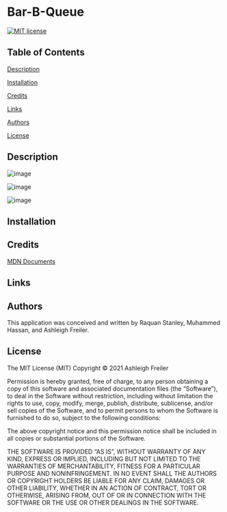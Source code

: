# Bar-B-Queue

[![MIT license](https://img.shields.io/badge/License-MIT-blue.svg)](https://lbesson.mit-license.org/)

## Table of Contents

[Description](#description)

[Installation](#installation)

[Credits](#credits)

[Links](#links)

[Authors](#authors)

[License](#license)

## Description
![image](https://user-images.githubusercontent.com/79174643/122154088-3783c000-ce32-11eb-9417-71206b875ddf.png)

![image](https://user-images.githubusercontent.com/79174643/122154207-7154c680-ce32-11eb-8857-f5c7df633e78.png)

![image](https://user-images.githubusercontent.com/79174643/122154277-a06b3800-ce32-11eb-8939-15c24ba2b565.png)

## Installation

## Credits

[MDN Documents](https://developer.mozilla.org/en-US/docs/Learn)

## Links

## Authors

This application was conceived and written by Raquan Stanley, Muhammed Hassan, and Ashleigh Freiler.

## License

The MIT License (MIT) Copyright © 2021 Ashleigh Freiler

Permission is hereby granted, free of charge, to any person obtaining a copy of this software and associated documentation files (the “Software”), to deal in the Software without restriction, including without limitation the rights to use, copy, modify, merge, publish, distribute, sublicense, and/or sell copies of the Software, and to permit persons to whom the Software is furnished to do so, subject to the following conditions:

The above copyright notice and this permission notice shall be included in all copies or substantial portions of the Software.

THE SOFTWARE IS PROVIDED “AS IS”, WITHOUT WARRANTY OF ANY KIND, EXPRESS OR IMPLIED, INCLUDING BUT NOT LIMITED TO THE WARRANTIES OF MERCHANTABILITY, FITNESS FOR A PARTICULAR PURPOSE AND NONINFRINGEMENT. IN NO EVENT SHALL THE AUTHORS OR COPYRIGHT HOLDERS BE LIABLE FOR ANY CLAIM, DAMAGES OR OTHER LIABILITY, WHETHER IN AN ACTION OF CONTRACT, TORT OR OTHERWISE, ARISING FROM, OUT OF OR IN CONNECTION WITH THE SOFTWARE OR THE USE OR OTHER DEALINGS IN THE SOFTWARE.
